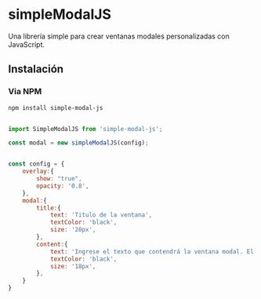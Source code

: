 # simpleModalJS

Una librería simple para crear ventanas modales personalizadas con JavaScript.

## Instalación

### Via NPM

```bash
npm install simple-modal-js
```

```javascript

import SimpleModalJS from 'simple-modal-js';

const modal = new simpleModalJS(config);


const config = {
    overlay:{
        show: "true",
        opacity: '0.8',
    },
    modal:{
        title:{
            text: 'Titulo de la ventana',
            textColor: 'black',
            size: '20px',
        },
        content:{
            text: 'Ingrese el texto que contendrá la ventana modal. El tamaño y color del texto se pueden personalizar.',
            textColor: 'black',
            size: '18px',
        },
    }
}

```